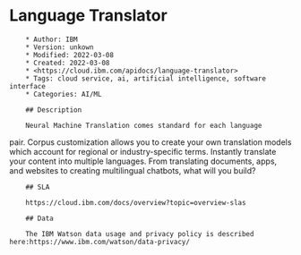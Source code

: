 # Language Translator

        * Author: IBM
        * Version: unkown
        * Modified: 2022-03-08
        * Created: 2022-03-08
        * <https://cloud.ibm.com/apidocs/language-translator>
        * Tags: cloud service, ai, artificial intelligence, software interface
        * Categories: AI/ML

        ## Description

        Neural Machine Translation comes standard for each language
pair. Corpus customization allows you to create your own translation
models which account for regional or industry-specific terms.
Instantly translate your content into multiple languages. From
translating documents, apps, and websites to creating multilingual
chatbots, what will you build?


        ## SLA

        https://cloud.ibm.com/docs/overview?topic=overview-slas

        ## Data

        The IBM Watson data usage and privacy policy is described here:https://www.ibm.com/watson/data-privacy/
